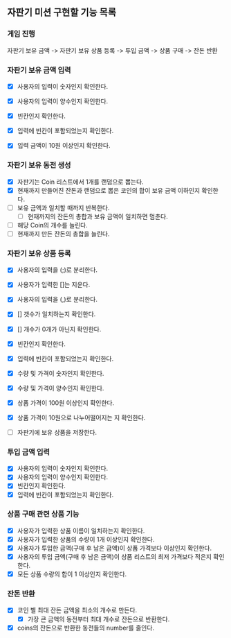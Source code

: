## 자판기 미션 구현할 기능 목록

### 게임 진행
자판기 보유 금액 -> 자판기 보유 상품 등록 -> 투입 금액 -> 상품 구매 -> 잔돈 반환

### 자판기 보유 금액 입력
- [x] 사용자의 입력이 숫자인지 확인한다.
- [x] 사용자의 입력이 양수인지 확인한다.
- [x] 빈칸인지 확인한다.
- [x] 입력에 빈칸이 포함되었는지 확인한다.
- [x] 입력 금액이 10원 이상인지 확인한다.


### 자판기 보유 동전 생성
- [x] 자판기는 Coin 리스트에서 1개를 랜덤으로 뽑는다.
- [x] 현재까지 만들어진 잔돈과 랜덤으로 뽑은 코인의 합이 보유 금액 이하인지 확인한다.
- [ ] 보유 금액과 일치할 때까지 반복한다.
    - [ ] 현재까지의 잔돈의 총합과 보유 금액이 일치하면 멈춘다.
- [ ] 해당 Coin의 개수를 늘린다.
- [ ] 현재까지 만든 잔돈의 총합을 늘린다.

### 자판기 보유 상품 등록
- [x] 사용자의 입력을 (;)로 분리한다.
- [x] 사용자가 입력한 []는 지운다.
- [x] 사용자의 입력을 (,)로 분리한다.

- [x] [] 갯수가 일치하는지 확인한다.
- [x] [] 개수가 0개가 아닌지 확인한다.
- [x] 빈칸인지 확인한다.
- [x] 입력에 빈칸이 포함되었는지 확인한다.
- [x] 수량 및 가격이 숫자인지 확인한다.
- [x] 수량 및 가격이 양수인지 확인한다.
- [x] 상품 가격이 100원 이상인지 확인한다.
- [x] 상품 가격이 10원으로 나누어떨어지는 지 확인한다.
- [ ] 자판기에 보유 상품을 저장한다.

### 투입 금액 입력
- [x] 사용자의 입력이 숫자인지 확인한다.
- [x] 사용자의 입력이 양수인지 확인한다.
- [x] 빈칸인지 확인한다.
- [x] 입력에 빈칸이 포함되었는지 확인한다.

### 상품 구매 관련 상품 기능
- [x] 사용자가 입력한 상품 이름이 일치하는지 확인한다.
- [x] 사용자가 입력한 상품의 수량이 1개 이상인지 확인한다.
- [x] 사용자가 투입한 금액(구매 후 남은 금액)이 상품 가격보다 이상인지 확인한다.
- [x] 사용자의 투입 금액(구매 후 남은 금액)이 상품 리스트의 최저 가격보다 적은지 확인한다.
- [x] 모든 상품 수량의 합이 1 이상인지 확인한다.

### 잔돈 반환
- [x] 코인 별 최대 잔돈 금액을 최소의 개수로 만든다.
    - [x] 가장 큰 금액의 동전부터 최대 개수로 잔돈으로 반환한다.
- [x] coins의 잔돈으로 반환한 동전들의 number를 줄인다.